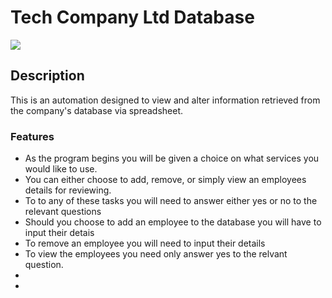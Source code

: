 # Tech Company Ltd Database

<img src="#">
<a href=""></a>

## Description

This is an automation designed to view and alter information retrieved from the company's database via spreadsheet.

### Features

<ul>
<li>As the program begins you will be given a choice on what services you would like to use.</li>
<li>You can either choose to add, remove, or simply view an employees details for reviewing.</li>
<li>To to any of these tasks you will need to answer either yes or no to the relevant questions</li>
<li>Should you choose to add an employee to the database you will have to input their detais</li>
<li>To remove an employee you will need to input their details</li>
<li>To view the employees you need only answer yes to the relvant question.</li>

<li></li>
<li></li>
</ul>